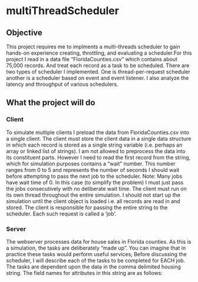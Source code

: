 # multiThreadScheduler

## Objective

This project requires me to implments a multi-threads scheduler to gain hands-on experience creating, throttling, and evaluating a scheduler.For this project I read in a data file “FloridaCounties.csv” which contains about 75,000 records. And treat each record as a task to be scheduled. 
There are two types of scheduler I implemented. One is thread-per-request scheduler another is a scheduler based on event and event listener.
I also analyze the latency and throughput of various schedulers.

## What the project will do

### Client
To simulate multiple clients I preload the data from FloridaCounties.csv into a single client. The client must store the client data in a single data structure in which each record is stored as a single string variable (i.e. perhaps an array or linked list of strings). I am not allowed to preprocess the data into its constituent parts. However I need to read the first record from the string, which for simulation purposes contains a “wait” number. This number ranges from 0 to 5 and represents the number of seconds I should wait before attempting to pass the next job to the scheduler. Note: Many jobs have wait time of 0. In this case (to simplify the problem) I must just pass the jobs consecutively with no deliberate wait time.
The client must run on its own thread throughout the entire simulation. I should not start up the simulation until the client object is loaded i.e. all records are read in and stored.
The client is responsible for passing the entire string to the scheduler. Each such request is called a ‘job’.

### Server
The webserver processes data for house sales in Florida counties. As this is a simulation, the tasks are deliberately “made up”. You can imagine that in practice these tasks would perform useful services;
Before discussing the scheduler, I will describe each of the tasks to be completed for EACH job. The tasks are dependent upon the data in the comma delimited housing string. The field names for attributes in this string are as follows:


